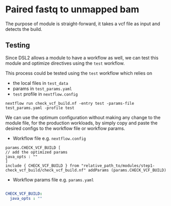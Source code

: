 # Paired fastq to unmapped bam

The purpose of module is straight-forward, it takes a vcf file as input and detects the build.


## Testing

Since DSL2 allows a module to have a workflow as well, we can test this module and optimize directives using the `test` workflow.

This process could be tested using the `test` workflow which relies on

- the local files in `test_data`
- params in  `test_params.yaml`
- `test` profile in `nextflow.config`


```
nextflow run check_vcf_build.nf -entry test -params-file test_params.yaml -profile test
```

We can use the optimum configuration without making any change to the module file, for the production workloads, by simply copy and paste the desired configs to the workflow file or workflow params.


- Workflow file e.g. `nextflow.config`

```nextflow
params.CHECK_VCF_BUILD [
// add the optimized params
java_opts : ""
]
include { CHECK_VCF_BUILD } from "relative_path_to/modules/step1-check_vcf_build/check_vcf_build.nf" addParams (params.CHECK_VCF_BUILD)
```

- Workflow params file e.g. `params.yaml`

```yaml

CHECK_VCF_BUILD:
  java_opts : ""

```
